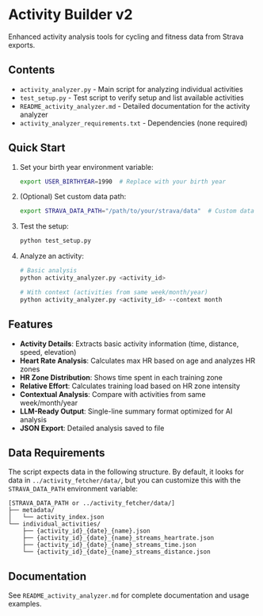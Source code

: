 # Activity Builder v2

Enhanced activity analysis tools for cycling and fitness data from Strava exports.

## Contents

- `activity_analyzer.py` - Main script for analyzing individual activities
- `test_setup.py` - Test script to verify setup and list available activities
- `README_activity_analyzer.md` - Detailed documentation for the activity analyzer
- `activity_analyzer_requirements.txt` - Dependencies (none required)

## Quick Start

1. Set your birth year environment variable:
   ```bash
   export USER_BIRTHYEAR=1990  # Replace with your birth year
   ```

2. (Optional) Set custom data path:
   ```bash
   export STRAVA_DATA_PATH="/path/to/your/strava/data"  # Custom data directory
   ```

3. Test the setup:
   ```bash
   python test_setup.py
   ```

4. Analyze an activity:
   ```bash
   # Basic analysis
   python activity_analyzer.py <activity_id>
   
   # With context (activities from same week/month/year)
   python activity_analyzer.py <activity_id> --context month
   ```

## Features

- **Activity Details**: Extracts basic activity information (time, distance, speed, elevation)
- **Heart Rate Analysis**: Calculates max HR based on age and analyzes HR zones
- **HR Zone Distribution**: Shows time spent in each training zone
- **Relative Effort**: Calculates training load based on HR zone intensity
- **Contextual Analysis**: Compare with activities from same week/month/year
- **LLM-Ready Output**: Single-line summary format optimized for AI analysis
- **JSON Export**: Detailed analysis saved to file

## Data Requirements

The script expects data in the following structure. By default, it looks for data in `../activity_fetcher/data/`, but you can customize this with the `STRAVA_DATA_PATH` environment variable:

```
[STRAVA_DATA_PATH or ../activity_fetcher/data/]
├── metadata/
│   └── activity_index.json
└── individual_activities/
    ├── {activity_id}_{date}_{name}.json
    ├── {activity_id}_{date}_{name}_streams_heartrate.json
    ├── {activity_id}_{date}_{name}_streams_time.json
    └── {activity_id}_{date}_{name}_streams_distance.json
```

## Documentation

See `README_activity_analyzer.md` for complete documentation and usage examples.
